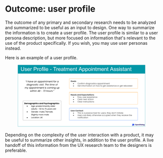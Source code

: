 # Outcome: user profile

The outcome of any primary and secondary research needs to be analyzed and summarized to be useful as an input to design. One way to summarize the information is to create a user profile. The user profile is similar to a user persona description, but more focused on information that's relevant to the use of the product specifically. If you wish, you may use user personas instead.&#x20;

Here is an example of a user profile.&#x20;

<figure><img src="../../../../../.gitbook/assets/2023-05-15_20-27-38.png" alt=""><figcaption></figcaption></figure>

Depending on the complexity of the user interaction with a product, it may be useful to summarize other insights, in addition to the user profile. A live handoff of this information from the UX research team to the designers is preferable.&#x20;
